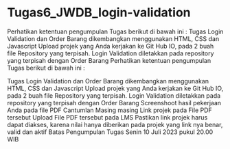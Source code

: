 # Tugas6_JWDB_login-validation
Perhatikan ketentuan pengumpulan Tugas berikut di bawah ini :  Tugas Login Validation dan Order Barang dikembangkan menggunakan HTML, CSS dan Javascript Upload projek yang Anda kerjakan ke Git Hub IO, pada 2 buah file Repository yang terpisah. Login Validation diletakkan pada repository yang terpisah dengan Order Barang 
Perhatikan ketentuan pengumpulan Tugas berikut di bawah ini :

Tugas Login Validation dan Order Barang dikembangkan menggunakan HTML, CSS dan Javascript
Upload projek yang Anda kerjakan ke Git Hub IO, pada 2 buah file Repository yang terpisah. Login Validation diletakkan pada repository yang terpisah dengan Order Barang
Screenshoot hasil pekerjaan Anda pada file PDF
Cantumlan Masing masing Link projek pada File PDF tersebut
Upload File PDF tersebut pada LMS
Pastikan link projek harus dapat diakses, karena nilai hanya diberikan pada projek yang link nya benar, valid dan aktif
Batas Pengumpulan Tugas Senin 10 Juli 2023 pukul 20.00 WIB
